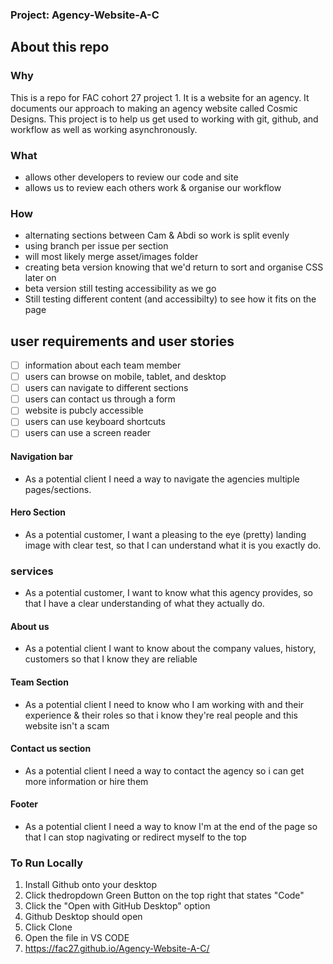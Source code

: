 ### Project: Agency-Website-A-C
## About this repo

### Why
 This is a repo for FAC cohort 27 project 1. It is a website for an agency. 
 It documents our approach to making an agency website called Cosmic Designs.
 This project is to help us get used to working with git, github, and workflow as well as working asynchronously. 
 
### What
 - allows other developers to review our code and site
 - allows us to review each others work & organise our workflow

### How
- alternating sections between Cam & Abdi so work is split evenly 
- using branch per issue per section 
- will most likely merge asset/images folder
- creating beta version knowing that we'd return to sort and organise CSS later on
- beta version still testing accessibility as we go
- Still testing different content (and accessibilty) to see how it fits on the page
 
## user requirements and user stories
- [ ] information about each team member 
- [ ] users can browse on mobile, tablet, and desktop
- [ ] users can navigate to different sections 
- [ ] users can contact us through a form 
- [ ] website is pubcly accessible
- [ ] users can use keyboard shortcuts
- [ ] users can use a screen reader

#### Navigation bar
- As a potential client I need a way to navigate the agencies multiple pages/sections.
#### Hero Section
- As a potential customer, I want a pleasing to the eye (pretty) landing image with clear test, so that I can understand what it is you exactly do.
### services
- As a potential customer, I want to know what this agency provides, so that I have a clear understanding of what they actually do.
#### About us
- As a potential client I want to know about the company values, history, customers so that I know they are reliable
#### Team Section
- As a potential client I need to know who I am working with and their experience & their roles so that i know they're real people and this website isn't a scam
#### Contact us section
- As a potential client I need a way to contact the agency so i can get more information or hire them
#### Footer 
- As a potential client I need a way to know I'm at the end of the page so that I can stop nagivating or redirect myself to the top

### To Run Locally
1. Install Github onto your desktop
2. Click thedropdown Green Button on the top right that states "Code"
3. Click the "Open with GitHub Desktop" option
4. Github Desktop should open
5. Click Clone
6. Open the file in VS CODE
7. https://fac27.github.io/Agency-Website-A-C/
